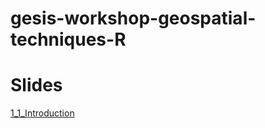 # gesis-workshop-geospatial-techniques-R

# Slides
[1_1_Introduction](https://stefanjuenger.github.io/gesis-workshop-geospatial-techniques-R/slides_test/1_1_Introduction/1_1_Introduction.html)
